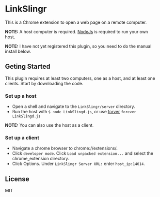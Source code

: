 # LinkSlingr

This is a Chrome extension to open a web page on a remote computer.  

**NOTE:** A host computer is required.  [NodeJs]('http://nodejs.org') is required to run your own host.  

**NOTE:** I have not yet registered this plugin, so you need to do the manual install below.


## Geting Started

This plugin requires at least two computers, one as a host, and at least one clients.
Start by downloading the code.


### Set up a host

* Open a shell and navigate to the ``LinkSlingr/server`` directory.
* Run the host with ``$ node LinkSlingd.js``,
or use [forver](https://github.com/nodejitsu/forever) ``forever LinkSlingd.js``  

**NOTE:** You can also use the host as a client.


### Set up a client

* Navigate a chrome browser to chrome://extensions/.  
* Click ``developer mode``.  Click ``Load unpacked extension...`` and select the chrome_extension directory.
* Click Options.  Under ``LinkSlingr Server URL:`` enter ``host_ip:14014``.


## License

MIT
